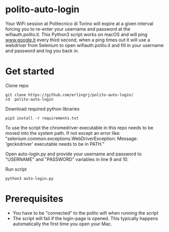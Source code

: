 # polito-auto-login
Your WiFi session  at Politecnico di Torino will expire at a given interval forcing you to re-enter your username and password at the wifiauth.polito.it. This Python3 script works on macOS and will ping www.google.it every third second, when a ping times out it will use a webdriver from Selenium to open wifiauth.polito.it and fill in your username and password and log you back in.

# Get started
Clone repo

    git clone https://github.com/erlingrj/polito-auto-login/
    cd  polito-auto-login
  
Download required python libraries

    pip3 install -r requirements.txt
  
To use the script the chromedriver executable in this repo needs to be moved into the system path. If not except an error like:
"selenium.common.exceptions.WebDriverException: Message: 'geckodriver' executable needs to be in PATH."

Open auto-login.py and provide your username and password to "USERNAME" and "PASSWORD" variables in line 9 and 10.

Run script

    python3 auto-login.py

# Prerequisites
* You have to be "connected" to the polito wifi when running the script
* The script will fail if the login-page is opened. This typically happens automatically the first time you open your Mac.
